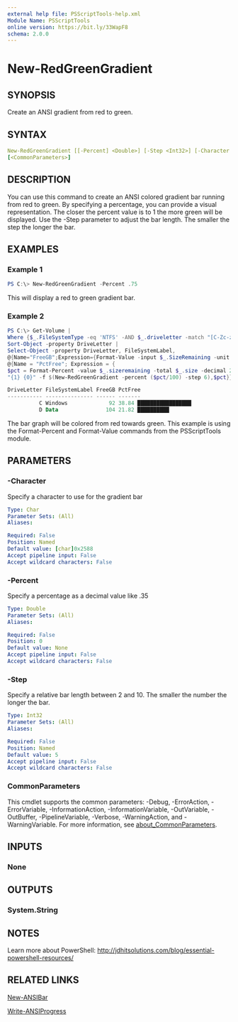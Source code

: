 ```yaml
---
external help file: PSScriptTools-help.xml
Module Name: PSScriptTools
online version: https://bit.ly/33WapF8
schema: 2.0.0
---
```


# New-RedGreenGradient

## SYNOPSIS

Create an ANSI gradient from red to green.

## SYNTAX

```yaml
New-RedGreenGradient [[-Percent] <Double>] [-Step <Int32>] [-Character <Char>]
[<CommonParameters>]
```

## DESCRIPTION

You can use this command to create an ANSI colored gradient bar running from red to green. By specifying a percentage, you can provide a visual representation. The closer the percent value is to 1 the more green will be displayed. Use the -Step parameter to adjust the bar length. The smaller the step the longer the bar.

## EXAMPLES

### Example 1

```powershell
PS C:\> New-RedGreenGradient -Percent .75
```

This will display a red to green gradient bar.

### Example 2

```powershell
PS C:\> Get-Volume |
Where {$_.FileSystemType -eq 'NTFS' -AND $_.driveletter -match "[C-Zc-z]"} |
Sort-Object -property DriveLetter |
Select-Object -property DriveLetter, FileSystemLabel,
@{Name="FreeGB";Expression={Format-Value -input $_.SizeRemaining -unit GB}},
@{Name = "PctFree"; Expression = {
$pct = Format-Percent -value $_.sizeremaining -total $_.size -decimal 2;
"{1} {0}" -f $(New-RedGreenGradient -percent ($pct/100) -step 6),$pct}}

DriveLetter FileSystemLabel FreeGB PctFree
----------- --------------- ------ -------
          C Windows             92 38.84 █████████████████
          D Data               104 21.82 ██████████
```

The bar graph will be colored from red towards green. This example is using the Format-Percent and Format-Value commands from the PSScriptTools module.

## PARAMETERS

### -Character

Specify a character to use for the gradient bar

```yaml
Type: Char
Parameter Sets: (All)
Aliases:

Required: False
Position: Named
Default value: [char]0x2588
Accept pipeline input: False
Accept wildcard characters: False
```

### -Percent

Specify a percentage as a decimal value like .35

```yaml
Type: Double
Parameter Sets: (All)
Aliases:

Required: False
Position: 0
Default value: None
Accept pipeline input: False
Accept wildcard characters: False
```

### -Step

Specify a relative bar length between 2 and 10. The smaller the number the longer the bar.

```yaml
Type: Int32
Parameter Sets: (All)
Aliases:

Required: False
Position: Named
Default value: 5
Accept pipeline input: False
Accept wildcard characters: False
```

### CommonParameters

This cmdlet supports the common parameters: -Debug, -ErrorAction, -ErrorVariable, -InformationAction, -InformationVariable, -OutVariable, -OutBuffer, -PipelineVariable, -Verbose, -WarningAction, and -WarningVariable. For more information, see [about_CommonParameters](http://go.microsoft.com/fwlink/?LinkID=113216).

## INPUTS

### None

## OUTPUTS

### System.String

## NOTES

Learn more about PowerShell: http://jdhitsolutions.com/blog/essential-powershell-resources/

## RELATED LINKS

[New-ANSIBar](New-ANSIBar.md)

[Write-ANSIProgress](Write-ANSIProgress.md)
